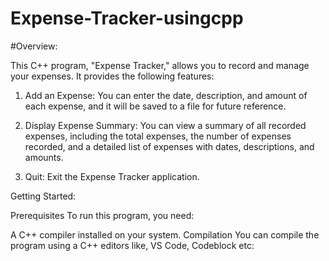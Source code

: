 # Expense-Tracker-usingcpp
#Overview:

This C++ program, "Expense Tracker," allows you to record and manage your expenses. It provides the following features:

1. Add an Expense: You can enter the date, description, and amount of each expense, and it will be saved to a file for future reference.

2. Display Expense Summary: You can view a summary of all recorded expenses, including the total expenses, the number of expenses recorded, and a detailed list of expenses with dates, descriptions, and amounts.

3. Quit: Exit the Expense Tracker application.

Getting Started:

Prerequisites
To run this program, you need:

A C++ compiler installed on your system.
Compilation
You can compile the program using a C++ editors like, VS Code, Codeblock etc:

